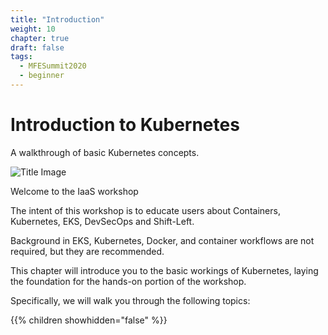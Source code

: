 ```yaml
---
title: "Introduction"
weight: 10
chapter: true
draft: false
tags:
  - MFESummit2020
  - beginner
---
```


# Introduction to Kubernetes

A walkthrough of basic Kubernetes concepts.

![Title Image](/images/introduction/eks-product-page.png?classes=border,shadow)

Welcome to the IaaS workshop

The intent of this workshop is to educate users about Containers, Kubernetes, EKS, DevSecOps and Shift-Left.

Background in EKS, Kubernetes, Docker, and container workflows are not required, but they are recommended.

This chapter will introduce you to the basic workings of Kubernetes, laying the foundation for the hands-on portion of the workshop.

Specifically, we will walk you through the following topics:

{{% children showhidden="false" %}}
